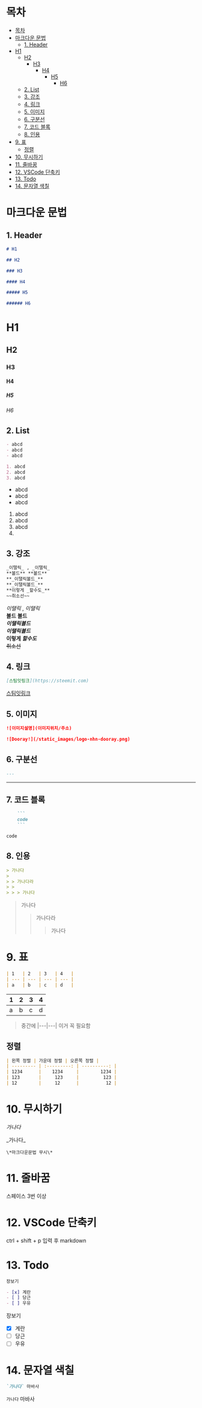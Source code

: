 # 목차

- [목차](#목차)
- [마크다운 문법](#마크다운-문법)
  - [1. Header](#1-header)
- [H1](#h1)
  - [H2](#h2)
    - [H3](#h3)
      - [H4](#h4)
        - [H5](#h5)
          - [H6](#h6)
  - [2. List](#2-list)
  - [3. 강조](#3-강조)
  - [4. 링크](#4-링크)
  - [5. 이미지](#5-이미지)
  - [6. 구분선](#6-구분선)
  - [7. 코드 블록](#7-코드-블록)
  - [8. 인용](#8-인용)
- [9. 표](#9-표)
  - [정렬](#정렬)
- [10. 무시하기](#10-무시하기)
- [11. 줄바꿈](#11-줄바꿈)
- [12. VSCode 단축키](#12-vscode-단축키)
- [13. Todo](#13-todo)
- [14. 문자열 색칠](#14-문자열-색칠)

# 마크다운 문법

## 1. Header

```md
# H1

## H2

### H3

#### H4

##### H5

###### H6
```

# H1

## H2

### H3

#### H4

##### H5

###### H6

## 2. List

```md
- abcd
- abcd
- abcd

1. abcd
2. abcd
3. abcd
```

- abcd
- abcd
- abcd

1. abcd
2. abcd
3. abcd
4.

## 3. 강조

```md
_이탤릭_ , _이탤릭_
**볼드** **볼드**
**_이탤릭볼드_**
**_이탤릭볼드_**
**이렇게 _할수도_**
~~취소선~~
```

_이탤릭_ , _이탤릭_  
**볼드** **볼드**  
**_이탤릭볼드_**  
**_이탤릭볼드_**  
**이렇게 _할수도_**  
~~취소선~~

## 4. 링크

```md
[스팀잇링크](https://steemit.com)
```

[스팀잇링크](https://steemit.com)

## 5. 이미지

```md
![이미지설명](이미지위치/주소)

![Dooray!](/static_images/logo-nhn-dooray.png)
```

## 6. 구분선

```md
---
```

---

## 7. 코드 블록

````md
    ```
    code
    ```
````

```
code
```

## 8. 인용

```md
> 가나다
>
> > 가나다라
> >
> > > 가나다
```

> 가나다
>
> > 가나다라
> >
> > > 가나다

# 9. 표

```md
| 1   | 2   | 3   | 4   |
| --- | --- | --- | --- |
| a   | b   | c   | d   |
```

| 1   | 2   | 3   | 4   |
| --- | --- | --- | --- |
| a   | b   | c   | d   |

> 중간에 |---|---| 이거 꼭 필요함

## 정렬

```md
| 왼쪽 정렬 | 가운데 정렬 | 오른쪽 정렬 |
| --------- | :---------: | ----------: |
| 1234      |    1234     |        1234 |
| 123       |     123     |         123 |
| 12        |     12      |          12 |
```

# 10. 무시하기

_가나다_

\_가나다\_

```
\*마크다운문법 무시\*
```

# 11. 줄바꿈

스페이스 3번 이상

# 12. VSCode 단축키

ctrl + shift + p 입력 후 markdown

# 13. Todo

```md
장보기

- [x] 계란
- [ ] 당근
- [ ] 우유
```

장보기

- [x] 계란
- [ ] 당근
- [ ] 우유

# 14. 문자열 색칠

```md
`가나다` 마바사
```

`가나다` 마바사
